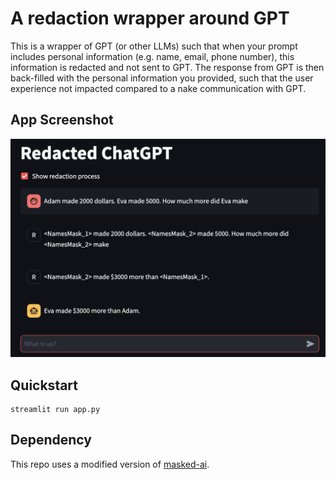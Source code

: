 # A redaction wrapper around GPT

This is a wrapper of GPT (or other LLMs) such that when your prompt includes personal information (e.g. name, email, phone number), this information is redacted and not sent to GPT. The response from GPT is then back-filled with the personal information you provided, such that the user experience not impacted compared to a nake communication with GPT.

## App Screenshot

![](doc/app_screenshot.png)

## Quickstart

```
streamlit run app.py
```


## Dependency

This repo uses a modified version of [masked-ai](https://github.com/cado-security/masked-ai).
